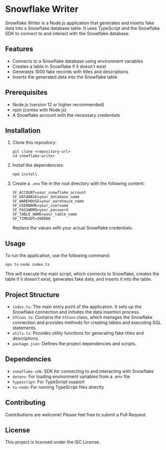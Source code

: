 # Snowflake Writer

Snowflake Writer is a Node.js application that generates and inserts fake data into a Snowflake database table. It uses TypeScript and the Snowflake SDK to connect to and interact with the Snowflake database.

## Features

- Connects to a Snowflake database using environment variables
- Creates a table in Snowflake if it doesn't exist
- Generates 1000 fake records with titles and descriptions
- Inserts the generated data into the Snowflake table

## Prerequisites

- Node.js (version 12 or higher recommended)
- npm (comes with Node.js)
- A Snowflake account with the necessary credentials

## Installation

1. Clone this repository:
   ```
   git clone <repository-url>
   cd snowflake-writer
   ```

2. Install the dependencies:
   ```
   npm install
   ```

3. Create a `.env` file in the root directory with the following content:
   ```
   SF_ACCOUNT=your_snowflake_account
   SF_DATABASE=your_database_name
   SF_WAREHOUSE=your_warehouse_name
   SF_USERNAME=your_username
   SF_PASSWORD=your_password
   SF_TABLE_NAME=your_table_name
   SF_TIMEOUT=300000
   ```
   Replace the values with your actual Snowflake credentials.

## Usage

To run the application, use the following command:

```
npx ts-node index.ts
```

This will execute the main script, which connects to Snowflake, creates the table if it doesn't exist, generates fake data, and inserts it into the table.

## Project Structure

- `index.ts`: The main entry point of the application. It sets up the Snowflake connection and initiates the data insertion process.
- `SfConn.ts`: Contains the `SfConn` class, which manages the Snowflake connection and provides methods for creating tables and executing SQL statements.
- `utils.ts`: Provides utility functions for generating fake titles and descriptions.
- `package.json`: Defines the project dependencies and scripts.

## Dependencies

- `snowflake-sdk`: SDK for connecting to and interacting with Snowflake
- `dotenv`: For loading environment variables from a .env file
- `typescript`: For TypeScript support
- `ts-node`: For running TypeScript files directly

## Contributing

Contributions are welcome! Please feel free to submit a Pull Request.

## License

This project is licensed under the ISC License.
